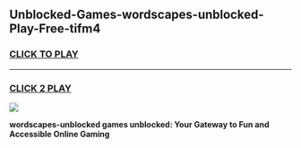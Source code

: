 
## Unblocked-Games-wordscapes-unblocked-Play-Free-tifm4
<h3>
<a href="https://premium76.site?title=wordscapes-unblocked&ref=21A">CLICK TO PLAY</a></h3>
<hr>

<h3>
<a href="https://premium76.site?title=wordscapes-unblocked&ref=21A">CLICK 2 PLAY</a>
  
</h3>

<a href="https://premium76.site?title=wordscapes-unblocked&ref=21A"><img src="https://clearcache.store/games.png"></a>


**wordscapes-unblocked games unblocked: Your Gateway to Fun and Accessible Online Gaming**
